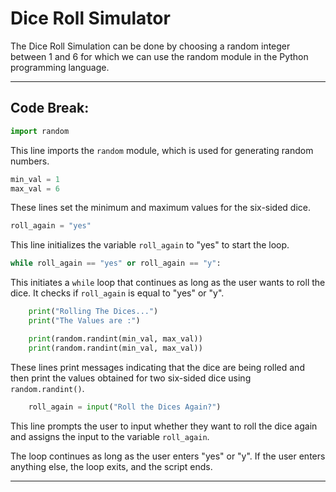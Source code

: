 # Dice Roll Simulator

The Dice Roll Simulation can be done by choosing a random integer between 1 and 6 for which we can use the random module in the Python programming language.

-----

## Code Break:

```python
import random
```

This line imports the `random` module, which is used for generating random numbers.

```python
min_val = 1
max_val = 6
```

These lines set the minimum and maximum values for the six-sided dice.

```python
roll_again = "yes"
```

This line initializes the variable `roll_again` to "yes" to start the loop.

```python
while roll_again == "yes" or roll_again == "y":
```

This initiates a `while` loop that continues as long as the user wants to roll the dice. It checks if `roll_again` is equal to "yes" or "y".

```python
    print("Rolling The Dices...")
    print("The Values are :")

    print(random.randint(min_val, max_val))
    print(random.randint(min_val, max_val))
```

These lines print messages indicating that the dice are being rolled and then print the values obtained for two six-sided dice using `random.randint()`.

```python
    roll_again = input("Roll the Dices Again?")
```

This line prompts the user to input whether they want to roll the dice again and assigns the input to the variable `roll_again`.

The loop continues as long as the user enters "yes" or "y". If the user enters anything else, the loop exits, and the script ends.

-----